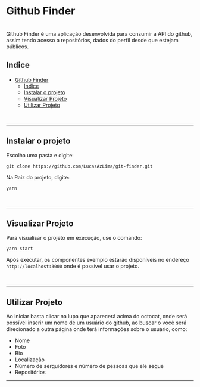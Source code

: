 # Github Finder

<br/>
Github Finder é uma aplicação desenvolvida para consumir a API do github, assim tendo acesso a repositórios, dados do perfil desde que estejam públicos.


## Indice

- [Github Finder](#github-finder)
  - [Indice](#indice)
  - [Instalar o projeto](#instalar-o-projeto)
  - [Visualizar Projeto](#visualizar-projeto)
  - [Utilizar Projeto](#utilizar-projeto)

<br/>

---

## Instalar o projeto

Escolha uma pasta e digite:

```
git clone https://github.com/LucasAzLima/git-finder.git
```

Na Raiz do projeto, digite:

```
yarn
```

<br/>

---

## Visualizar Projeto

Para visualisar o projeto em execução, use o comando:

```
yarn start
```

Após executar, os componentes exemplo estarão disponíveis no endereço `http://localhost:3000` onde é possível usar o projeto.

<br />

---

## Utilizar Projeto

Ao iniciar basta clicar na lupa que aparecerá acima do octocat, onde será possível inserir um nome de um usuário do github, ao buscar o você será direcionado a outra página onde terá informações sobre o usuário, como:
- Nome
- Foto
- Bio
- Localização
- Número de serguidores e número de pessoas que ele segue
- Repositórios

---

